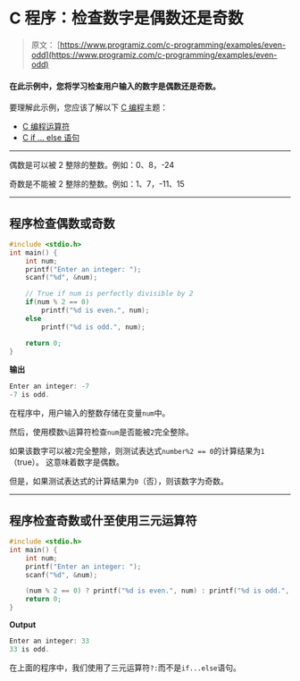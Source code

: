 # C 程序：检查数字是偶数还是奇数

> 原文： [https://www.programiz.com/c-programming/examples/even-odd](https://www.programiz.com/c-programming/examples/even-odd)

#### 在此示例中，您将学习检查用户输入的数字是偶数还是奇数。

要理解此示例，您应该了解以下 [C 编程](/c-programming "C tutorial")主题：

*   [C 编程运算符](/c-programming/c-operators)
*   [C if ... else 语句](/c-programming/c-if-else-statement)

* * *

偶数是可以被 2 整除的整数。例如：0、8，-24

奇数是不能被 2 整除的整数。例如：1、7，-11、15

* * *

## 程序检查偶数或奇数

```c
#include <stdio.h>
int main() {
    int num;
    printf("Enter an integer: ");
    scanf("%d", &num);

    // True if num is perfectly divisible by 2
    if(num % 2 == 0)
        printf("%d is even.", num);
    else
        printf("%d is odd.", num);

    return 0;
} 
```

**输出**

```c
Enter an integer: -7
-7 is odd. 
```

在程序中，用户输入的整数存储在变量`num`中。

然后，使用模数`%`运算符检查`num`是否能被`2`完全整除。

如果该数字可以被`2`完全整除，则测试表达式`number%2 == 0`的计算结果为`1`（true）。 这意味着数字是偶数。

但是，如果测试表达式的计算结果为`0`（否），则该数字为奇数。

* * *

## 程序检查奇数或什至使用三元运算符

```c
#include <stdio.h>
int main() {
    int num;
    printf("Enter an integer: ");
    scanf("%d", &num);

    (num % 2 == 0) ? printf("%d is even.", num) : printf("%d is odd.", num);
    return 0;
} 
```

**Output**

```c
Enter an integer: 33
33 is odd. 
```

在上面的程序中，我们使用了三元运算符`?:`而不是`if...else`语句。